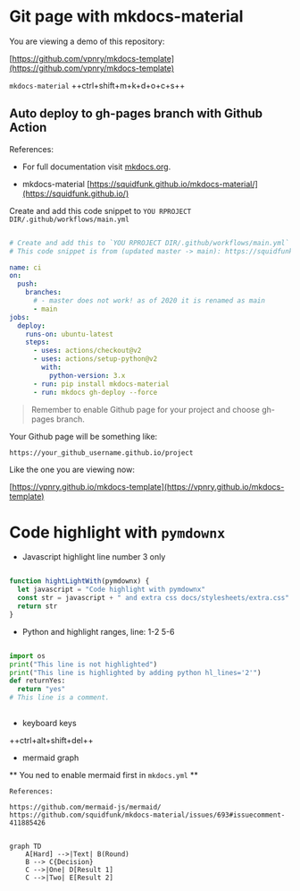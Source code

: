 # Git page with mkdocs-material

You are viewing a demo of this repository:

[https://github.com/vpnry/mkdocs-template](https://github.com/vpnry/mkdocs-template)

`mkdocs-material` ++ctrl+shift+m+k+d+o+c+s++ 

## Auto deploy to gh-pages branch with Github Action

References:

+ For full documentation visit [mkdocs.org](https://www.mkdocs.org).

+ mkdocs-material [https://squidfunk.github.io/mkdocs-material/](https://squidfunk.github.io/)

Create and add this code snippet to `YOU RPROJECT DIR/.github/workflows/main.yml`

``` yaml

# Create and add this to `YOU RPROJECT DIR/.github/workflows/main.yml`
# This code snippet is from (updated master -> main): https://squidfunk.github.io/mkdocs-material/publishing-your-site/

name: ci
on:
  push:
    branches:
      # - master does not work! as of 2020 it is renamed as main
      - main
jobs:
  deploy:
    runs-on: ubuntu-latest
    steps:
      - uses: actions/checkout@v2
      - uses: actions/setup-python@v2
        with:
          python-version: 3.x
      - run: pip install mkdocs-material
      - run: mkdocs gh-deploy --force

```

> Remember to enable Github page for your project and choose gh-pages branch.

Your Github page will be something like:

 `https://your_github_username.github.io/project`

Like the one you are viewing now:

[https://vpnry.github.io/mkdocs-template](https://vpnry.github.io/mkdocs-template)


# Code highlight with `pymdownx`

- Javascript highlight line number 3 only

``` javascript hl_lines="3"

function hightLightWith(pymdownx) {
  let javascript = "Code highlight with pymdownx"
  const str = javascript + " and extra css docs/stylesheets/extra.css"
  return str
}

```

- Python and highlight ranges, line: 1-2 5-6

``` python hl_lines="1-2 5-6"

import os
print("This line is not highlighted")
print("This line is highlighted by adding python hl_lines='2'")
def returnYes:
  return "yes"
# This line is a comment.
  
```

- keyboard keys

++ctrl+alt+shift+del++

- mermaid graph

** You ned to enable mermaid first in `mkdocs.yml` **

```
References:

https://github.com/mermaid-js/mermaid/
https://github.com/squidfunk/mkdocs-material/issues/693#issuecomment-411885426
```


``` mermaid

graph TD
    A[Hard] -->|Text| B(Round)
    B --> C{Decision}
    C -->|One| D[Result 1]
    C -->|Two| E[Result 2]
    
```
